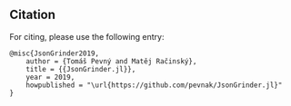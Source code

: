 ## Citation

For citing, please use the following entry:

```
@misc{JsonGrinder2019,
    author = {Tomáš Pevný and Matěj Račinský},
    title = {{JsonGrinder.jl}},
    year = 2019,
    howpublished = "\url{https://github.com/pevnak/JsonGrinder.jl}"
}
```
